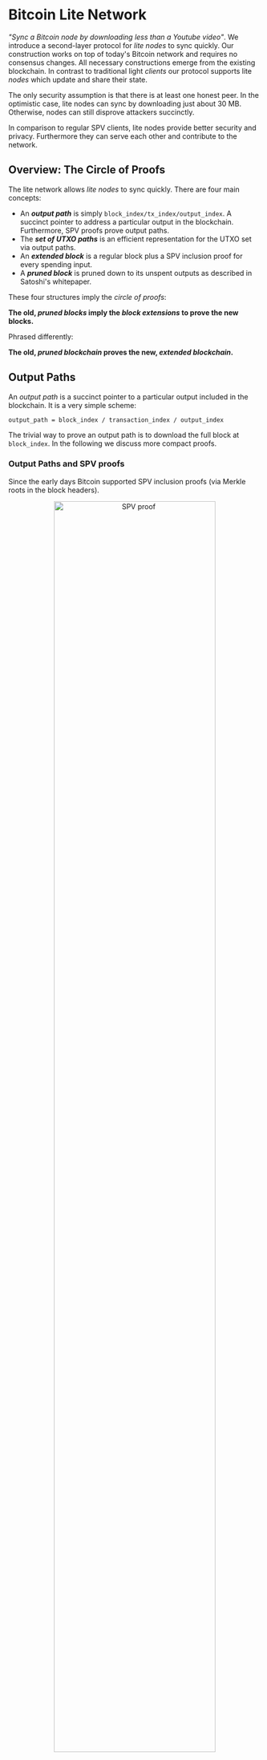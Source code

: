 # Bitcoin Lite Network

*"Sync a Bitcoin node by downloading less than a Youtube video"*. We introduce a second-layer protocol for *lite nodes* to sync quickly. Our construction works on top of today's Bitcoin network and requires no consensus changes. All necessary constructions emerge from the existing blockchain.
In contrast to traditional light *clients* our protocol supports lite *nodes* which update and share their state. 

The only security assumption is that there is at least one honest peer. In the optimistic case, lite nodes can sync by downloading just about 30 MB. Otherwise, nodes can still disprove attackers succinctly.

In comparison to regular SPV clients, lite nodes provide better security and privacy. Furthermore they can serve each other and contribute to the network.

## Overview: The Circle of Proofs
The lite network allows *lite nodes* to sync quickly. There are four main concepts:

- An ***output path*** is simply `block_index/tx_index/output_index`. A succinct pointer to address a particular output in the blockchain. Furthermore, SPV proofs prove output paths. 
- The ***set of UTXO paths*** is an efficient representation for the UTXO set via output paths.
- An ***extended block*** is a regular block plus a SPV inclusion proof for every spending input.
- A ***pruned block*** is pruned down to its unspent outputs as described in Satoshi's whitepaper.

These four structures imply the *circle of proofs*:

**The old, *pruned blocks* imply the *block extensions* to prove the new blocks.**

Phrased differently:

**The old, *pruned blockchain* proves the new, *extended blockchain*.**



## Output Paths 
An *output path* is a succinct pointer to a particular output included in the blockchain. It is a very simple scheme:
```
output_path = block_index / transaction_index / output_index
```
The trivial way to prove an output path is to download the full block at `block_index`. In the following we discuss more compact proofs.

### Output Paths and SPV proofs
Since the early days Bitcoin supported SPV inclusion proofs (via Merkle roots in the block headers).

<p align="center">
  <img src="assets/spv-proof.png" width="80%" alt="SPV proof">
</p>

Output paths correspond naturally to SPV proofs. This is easy to see: To verify an SPV proof one needs to know its block header within the best chain – 
this corresponds to a `block_index`. The Merkle path corresponds to a `transaction_index` and the transaction itself proves the `output_index`.

A SPV proof proves an output path's output.


#### SPV Proof Size

The size of a SPV proof is about:
```
= log2( #TX/block ) * hash_size + avg_TX_size
= log2(3000) * 32 bytes + 256 bytes
SPV_proof_size ~ 625 bytes
```
SPV proofs for SegWit transactions are about 100 bytes more compact because they exclude all witness data from the transaction hash.

### Output Path Encoding
We can encode an output path naively by padding zeros. This results in an integer of:

```
  log2( max_chain_height * max_transactions * max_outputs) bits 
= log2( 2*10^6 * 3000 * 3000 ) bits
~ 5.5 bytes 
~ 6 bytes
```

We encode output paths such that their natural order corresponds to their chronological order. Therefore, a path's most significant bits is its block index.

**Side note:** No block can have 3000 transactions with 3000 outputs. UTXO paths do not have 6 bytes of entropy and thus compress well.

### Summary: Output Paths
Output paths have remarkable properties. Here's a short summary:

- Any output is addressable with an output path `block_index/tx_index/output_index`.
- Output paths emerge from the existing blockchain structure. They are unique and immutable.
- Output paths are only 6 bytes (uncompressed).
- Full blocks can prove output paths.
- SPV proofs can prove output paths succinctly.
- Analogously, for any *spent* output there is a spending *input path*.
- Mapping from output path to a block is simple if one knows the headers chain.
- Their natural order corresponds to their chronological order. If `path_a > path_b` then `path_a` is older.


## UTXO paths
In the following we denote an *UTXO path* to be an output path pointing to an *unspent* output.

Currently, the set of all UTXO paths would be about 
```
70'000'000 UTXOs * 6 bytes = 420 MB
```
encoded naively. 
We call this "set of all *unspent* outputs' paths" the "*UTXO paths*". 

This set is a very efficient representation of Bitcoin's UTXO set. In the following we discuss how to update and query the set of UTXO paths efficiently. Furthermore, we show how to disprove an incorrect set of UTXO paths.

### Binary Search in the UTXO paths
A user wants to query all outputs of a particular Bitcoin address within the UTXO set. To do that efficiently, we can sort the set of UTXO paths by the output's recipient addresses. 
This allows for binary search within the UTXO set. Each step requires downloading an SPV proof to compare the address at the current position. 

Therefore, a naive query requires total proof data of
```
  log2(#UTXOs) * SPV_proof_size 
= log2(70'000'000) * 625 bytes 
~ 16.3 kB 
```
per address.

**Side note:** Addresses are distributed evenly and the set is sorted. So we can mostly guess a path's index to reduce the number of necessary SPV proofs per query.


### UTXO Commitments
A set of 420MB UTXO paths is still too large to sync quickly. We can split it into more handy chunks, of say 5 MB each, and merklize the set of all chunks.
To make updates more efficient, we sort the set by output age before chunking. 
This exploits the fact that old outputs are much more unlikely to get spent. The "oldest" chunk rarely gets touched at all. 

To support binary search, the output paths within each chunk are, again, sorted by the output's recipient address.
Querying outputs in recent blocks becomes cheaper and queries in old blocks are more expensive because they have to download also the older chunks.

Algorithm Summary 
- Sort the UTXO paths by time
- Chunk them into slices of ~ 5MB
- Within each chunks, sort all UTXO paths by address
- Hash the chunks and build a Merkle tree ( in chronological order )
- The Merkle root is the UTXO commitment 

This construction results in both efficient queries and efficient UTXO commitments.

**Side note:** Chunks have a start and end block height. This reduces the entropy of the paths further and allows for even better compression.


#### Chunking Strategy 
We need a deterministic chunking strategy. A naive solution is to chunk every 1000th block. The first blocks were much more sparse though, so the first chunks would be very small and the most recent chunks would be much bigger than 5MB.

Another naive solution is to chunk every 5 MB. That has highly dynamic boundaries though, and might require to rehash all chunks every block. That is too inefficient.

We need a balancing strategy for chunks such that they are balanced and efficiently updatable. 

A more objective measure would be to chunk i.e. every n-th transaction or every n-th output. That would be static boundaries that take into account the number of outputs. Nevertheless, it cannot model that old blocks contain much fewer *unspent* outputs.

Any decent long-term compression requires some dynamic within the chunk sizes. Though we can damp the dynamic to reduce malleability. For example, a chunk size re-allocation could happen only once every 2 years at a particular block heigth.

### UTXO Commitment Updates
Suppose a lite node has synced only the longest PoW chain and the most recent UTXO commitment. To validate a next block it needs an SPV proof for every input spent in the block. Naively, for each block, that is an overhead of about:
```
  #TX/block * #outputs/TX * SPV_proof_size
= 3000 * 2 * 625 bytes / block
~ 3.75 MB / block
```
Suppose we have downloaded the SPV proofs for each UTXO consumed in the block. We denote such a set of SPV proofs as *block extension*. They prove output inclusion and imply the output paths. Then to prove an output was actually *unspent* we have to download the corresponding chunk of UTXO paths.

Assuming we have to download 2/3 of the chunks to prove all outputs of the 100 most recent blocks. Then we would have to download 280 MB of UTXO paths (uncompressed size).

Having the chunks of UTXO paths, the blocks and their inputs' SPV inclusion proofs, we can update the chunks. Thus, lite nodes can update the root UTXO commitment.
Updating old chunks only means deleting entries. Adding entries only ever happens in the newest chunk. The oldest chunk is rarely touched at all.


## Satoshi Pruning and Bridge Nodes 
In Satoshi's whitepaper the chapter "Reclaiming Disc Space" explains how to use the blocks' Merkle trees to prune the blockchain down to inclusion proofs for the UTXO set. Such *pruned blocks* are exacty what's needed to derive missing SPV proofs.
<p align="center">
  <img src="assets/satoshi-pruning.png" width="80%" alt="Satoshi pruning">
</p>


Bridge nodes do not have to serve individual SPV proofs, but only the pruned blocks. This is only little computational overhead given the fact that old blocks are updated rarely. Also updates can happen lazily. In the worst case, a server node simply serves the raw block and let the client compute all demanded SPV proofs. A lite node can translate its queries to get served by any bitcoin node today. The degree of block pruning is irrelevant for security. The root of trust is the UTXO commitment – not the existence of an SPV proof.


## Lite Nodes 
Lite nodes mostly perform queries `output_path -> SPV_proof`. They might get as response an SPV proof, a pruned block or a raw block.
In any case, a node can reuse the full answer in its next query, or to answer other users' queries with SPV proofs to save bandwidth. 

### Resolving Conflicting Commitments
Lite nodes need to learn the UTXO commitment somehow. Ideally, there would be a consensus change to expect miners to include the current UTXO commitment in every block. Until then, we need a workaround. 

The naive solution is as follows: Lite nodes can check if all their peers believe in the same root hash. If there is a conflict, they could fall back to syncing the full chain since a trusted checkpoint. Verifying a chain of extended blocks requires no further trust.


A much more efficient algorithm to sync in case of two peers offering conflicting UTXO commitments is as follows: 

- The longest PoW chain is determined as usual. We discuss the case that both our peers believe in the same headers chain but in different UTXO commitments. 
- Download the Merkle leaves of both UTXO commitments. Suppose there are 500 chunks, that is `500*32 bytes = 16kBytes` of hashes.
- Compare the chunks' hashes and find the difference.
- Download the first chunks that are different. 
- Compare the two chunks and find the first output path that differs. 
- Ask the other node for a *spending SPV proof* for that output path. 
- Any malicious node disproves itself or aborts the protocol.

The only drawback here is that we require a *spending SPV proof* to prove a chunk's incorrectness. Yet, only very few servers have to provide all spending proofs. And the overhead to run a server for spending proofs is much less than serving the blockchain. The set of spending proofs is a map `output_path -> block_index`. Such a mapping is sufficient for a lite note to extract a spending proof from any node that serves blocks. They are requested rarely because they are relevant only in case of an attack. Their sheer availability makes an attack infeasible.

This protocol provides much better security than usual SPV clients because it requires only one assumption: There is at least one honest peer.
